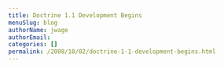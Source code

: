 ```yaml
---
title: Doctrine 1.1 Development Begins
menuSlug: blog
authorName: jwage 
authorEmail: 
categories: []
permalink: /2008/10/02/doctrine-1-1-development-begins.html
---
```



